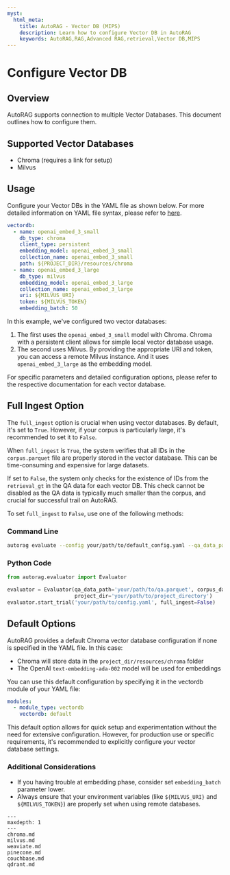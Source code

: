 ```yaml
---
myst:
  html_meta:
    title: AutoRAG - Vector DB (MIPS)
    description: Learn how to configure Vector DB in AutoRAG
    keywords: AutoRAG,RAG,Advanced RAG,retrieval,Vector DB,MIPS
---
```


# Configure Vector DB

## Overview

AutoRAG supports connection to multiple Vector Databases. This document outlines how to configure them.

## Supported Vector Databases

- Chroma (requires a link for setup)
- Milvus

## Usage

Configure your Vector DBs in the YAML file as shown below. For more detailed information on YAML file syntax, please refer to [here](https://docs.auto-rag.com/optimization/custom_config.html).

```yaml
vectordb:
  - name: openai_embed_3_small
    db_type: chroma
    client_type: persistent
    embedding_model: openai_embed_3_small
    collection_name: openai_embed_3_small
    path: ${PROJECT_DIR}/resources/chroma
  - name: openai_embed_3_large
    db_type: milvus
    embedding_model: openai_embed_3_large
    collection_name: openai_embed_3_large
    uri: ${MILVUS_URI}
    token: ${MILVUS_TOKEN}
    embedding_batch: 50
```

In this example, we've configured two vector databases:

1. The first uses the `openai_embed_3_small` model with Chroma. Chroma with a persistent client allows for simple local vector database usage.
2. The second uses Milvus. By providing the appropriate URI and token, you can access a remote Milvus instance. And it uses `openai_embed_3_large` as the embedding model.

For specific parameters and detailed configuration options, please refer to the respective documentation for each vector database.

## Full Ingest Option

The `full_ingest` option is crucial when using vector databases. By default, it's set to `True`. However, if your corpus is particularly large, it's recommended to set it to `False`.

When `full_ingest` is `True`, the system verifies that all IDs in the `corpus.parquet` file are properly stored in the vector database. This can be time-consuming and expensive for large datasets.

If set to `False`, the system only checks for the existence of IDs from the `retrieval_gt` in the QA data for each vector DB. This check cannot be disabled as the QA data is typically much smaller than the corpus, and crucial for successful trail on AutoRAG.

To set `full_ingest` to `False`, use one of the following methods:

### Command Line

```bash
autorag evaluate --config your/path/to/default_config.yaml --qa_data_path your/path/to/qa.parquet --corpus_data_path your/path/to/corpus.parquet --project_dir ./your/project/directory --full_ingest False
```

### Python Code

```python
from autorag.evaluator import Evaluator

evaluator = Evaluator(qa_data_path='your/path/to/qa.parquet', corpus_data_path='your/path/to/corpus.parquet',
                      project_dir='your/path/to/project_directory')
evaluator.start_trial('your/path/to/config.yaml', full_ingest=False)
```

## Default Options

AutoRAG provides a default Chroma vector database configuration if none is specified in the YAML file. In this case:

- Chroma will store data in the `project_dir/resources/chroma` folder
- The OpenAI `text-embedding-ada-002` model will be used for embeddings

You can use this default configuration by specifying it in the vectordb module of your YAML file:

```yaml
modules:
  - module_type: vectordb
    vectordb: default
```

This default option allows for quick setup and experimentation without the need for extensive configuration. However, for production use or specific requirements, it's recommended to explicitly configure your vector database settings.

### Additional Considerations

- If you having trouble at embedding phase, consider set `embedding_batch` parameter lower.
- Always ensure that your environment variables (like `${MILVUS_URI}` and `${MILVUS_TOKEN}`) are properly set when using remote databases.


```{toctree}
---
maxdepth: 1
---
chroma.md
milvus.md
weaviate.md
pinecone.md
couchbase.md
qdrant.md
```
